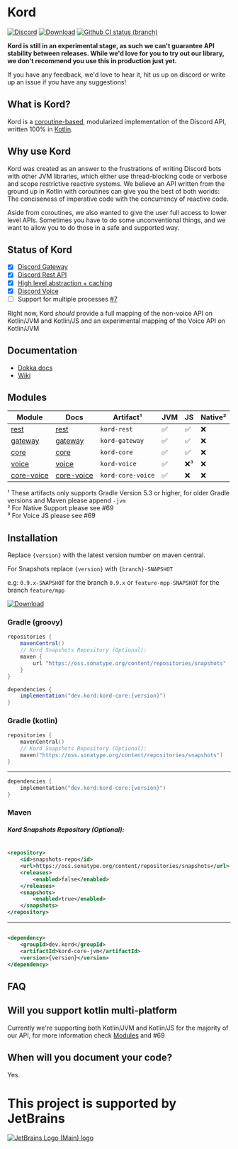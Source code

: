 # Kord

[![Discord](https://img.shields.io/discord/556525343595298817.svg?color=&label=Kord&logo=discord&style=for-the-badge)](https://discord.gg/6jcx5ev)
[![Download](https://img.shields.io/maven-central/v/dev.kord/kord-core.svg?label=Maven%20Central&style=for-the-badge)](https://search.maven.org/search?q=g:%22dev.kord%22%20AND%20a:%22kord-core%22)
[![Github CI status (branch)](https://img.shields.io/github/actions/workflow/status/kordlib/kord/deployment-ci.yml?branch=0.9.x&label=CI&style=for-the-badge)]()

__Kord is still in an experimental stage, as such we can't guarantee API stability between releases. While we'd love for
you to try out our library, we don't recommend you use this in production just yet.__

If you have any feedback, we'd love to hear it, hit us up on discord or write up an issue if you have any suggestions!

## What is Kord?

Kord is a [coroutine-based](https://kotlinlang.org/docs/reference/coroutines-overview.html), modularized implementation
of the Discord API, written 100% in [Kotlin](https://kotlinlang.org/).

## Why use Kord

Kord was created as an answer to the frustrations of writing Discord bots with other JVM libraries, which either use
thread-blocking code or verbose and scope restrictive reactive systems. We believe an API written from the ground up in
Kotlin with coroutines can give you the best of both worlds: The conciseness of imperative code with the concurrency of
reactive code.

Aside from coroutines, we also wanted to give the user full access to lower level APIs. Sometimes you have to do some
unconventional things, and we want to allow you to do those in a safe and supported way.

## Status of Kord

* [X] [Discord Gateway](/gateway)
* [x] [Discord Rest API](/rest)
* [X] [High level abstraction + caching](/core)
* [X] [Discord Voice](/voice)
* [ ] Support for multiple processes [#7](https://github.com/kordlib/kord/issues/7)

Right now, Kord *should* provide a full mapping of the non-voice API on Kotlin/JVM and Kotlin/JS and an experimental
mapping of the Voice API on Kotlin/JVM

## Documentation

* [Dokka docs](https://kordlib.github.io/kord/)
* [Wiki](https://github.com/kordlib/kord/wiki)

## Modules

| Module                   | Docs                                                    | Artifact¹         | JVM | JS | Native² |
|--------------------------|---------------------------------------------------------|-------------------|-----|----|---------|
| [rest](rest)             | [rest](https://kordlib.github.io/kord/rest)             | `kord-rest`       | ✅   | ✅  | ❌       |
| [gateway](gateway)       | [gateway](https://kordlib.github.io/kord/gateway)       | `kord-gateway`    | ✅   | ✅  | ❌       |
| [core](core)             | [core](https://kordlib.github.io/kord/core)             | `kord-core`       | ✅   | ✅  | ❌       |
| [voice](voice)           | [voice](https://kordlib.github.io/kord/voice)           | `kord-voice`      | ✅   | ❌³ | ❌       |
| [core-voice](core-voice) | [core-voice](https://kordlib.github.io/kord/core-voice) | `kord-core-voice` | ✅   | ❌  | ❌       |

¹ These artifacts only supports Gradle Version 5.3 or higher, for older Gradle versions and Maven please append `-jvm`  
² For Native Support please see #69  
³ For Voice JS please see #69  

## Installation

Replace `{version}` with the latest version number on maven central.

For Snapshots replace `{version}` with `{branch}-SNAPSHOT`

e.g: `0.9.x-SNAPSHOT` for the branch `0.9.x` or `feature-mpp-SNAPSHOT` for the branch `feature/mpp`

[![Download](https://img.shields.io/maven-central/v/dev.kord/kord-core.svg?label=Maven%20Central&style=for-the-badge)](https://search.maven.org/search?q=g:%22dev.kord%22%20AND%20a:%22kord-core%22)

### Gradle (groovy)

```groovy
repositories {
    mavenCentral()
    // Kord Snapshots Repository (Optional):
    maven {
        url "https://oss.sonatype.org/content/repositories/snapshots"
    }
}
```

```groovy
dependencies {
    implementation("dev.kord:kord-core:{version}")
}
```

### Gradle (kotlin)

```kotlin
repositories {
    mavenCentral()
    // Kord Snapshots Repository (Optional):
    maven("https://oss.sonatype.org/content/repositories/snapshots")
}
```

---

```kotlin
dependencies {
    implementation("dev.kord:kord-core:{version}")
}
```

### Maven

##### Kord Snapshots Repository (Optional):

```xml

<repository>
    <id>snapshots-repo</id>
    <url>https://oss.sonatype.org/content/repositories/snapshots</url>
    <releases>
        <enabled>false</enabled>
    </releases>
    <snapshots>
        <enabled>true</enabled>
    </snapshots>
</repository>
```

---

```xml

<dependency>
    <groupId>dev.kord</groupId>
    <artifactId>kord-core-jvm</artifactId>
    <version>{version}</version>
</dependency>
```

## FAQ

## Will you support kotlin multi-platform

Currently we're supporting both Kotlin/JVM and Kotlin/JS for the majority of our API, for more information check
[Modules](#modules) and #69

## When will you document your code?

Yes.

# This project is supported by JetBrains

[![JetBrains Logo (Main) logo](https://resources.jetbrains.com/storage/products/company/brand/logos/jb_beam.svg)](https://jb.gg/OpenSourceSupport)
